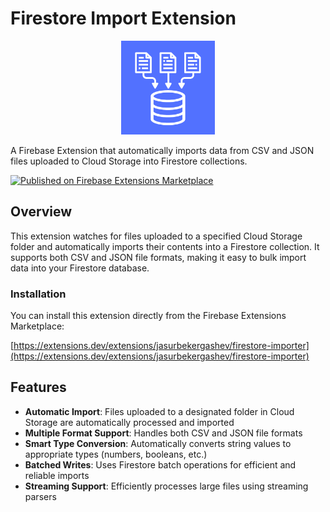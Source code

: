 # Firestore Import Extension

<p align="center">
  <img src="icon.png" alt="Firestore Importer Extension Icon" width="150">
</p>

A Firebase Extension that automatically imports data from CSV and JSON files uploaded to Cloud Storage into Firestore collections.

[![Published on Firebase Extensions Marketplace](https://img.shields.io/badge/Published-Firebase%20Extensions%20Marketplace-blue)](https://extensions.dev/extensions/jasurbekergashev/firestore-importer)

## Overview

This extension watches for files uploaded to a specified Cloud Storage folder and automatically imports their contents into a Firestore collection. It supports both CSV and JSON file formats, making it easy to bulk import data into your Firestore database.

### Installation

You can install this extension directly from the Firebase Extensions Marketplace:

[https://extensions.dev/extensions/jasurbekergashev/firestore-importer](https://extensions.dev/extensions/jasurbekergashev/firestore-importer)

## Features

- **Automatic Import**: Files uploaded to a designated folder in Cloud Storage are automatically processed and imported
- **Multiple Format Support**: Handles both CSV and JSON file formats
- **Smart Type Conversion**: Automatically converts string values to appropriate types (numbers, booleans, etc.)
- **Batched Writes**: Uses Firestore batch operations for efficient and reliable imports
- **Streaming Support**: Efficiently processes large files using streaming parsers
